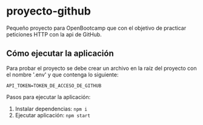 # proyecto-github

Pequeño proyecto para OpenBootcamp que con el objetivo de practicar peticiones HTTP con la api de GitHub.

## Cómo ejecutar la aplicación

Para probar el proyecto se debe crear un archivo en la raíz del proyecto con el nombre '.env' y que contenga lo siguiente:

```API_TOKEN=TOKEN_DE_ACCESO_DE_GITHUB```

Pasos para ejecutar la aplicación:
1. Instalar dependencias: `npm i`
2. Ejecutar aplicación: `npm start`